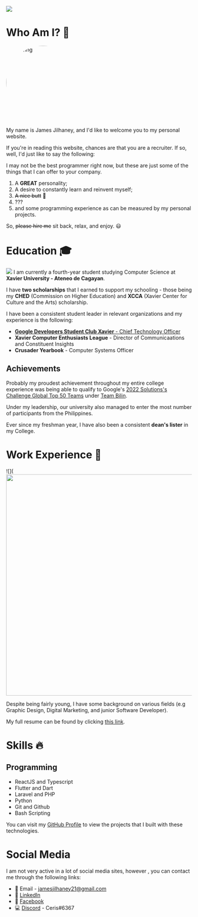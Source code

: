 ![](https://images.unsplash.com/photo-1444703686981-a3abbc4d4fe3?ixlib=rb-1.2.1&ixid=MnwxMjA3fDB8MHxwaG90by1wYWdlfHx8fGVufDB8fHx8&auto=format&fit=crop&w=1470&q=80)

# Who Am I? 🙋
<div class="self-image-cropper">
    <img class="self-image" src="https://scontent.fcgm1-1.fna.fbcdn.net/v/t1.6435-9/173108996_3810358232424372_6382907658385410901_n.jpg?_nc_cat=102&ccb=1-7&_nc_sid=174925&_nc_ohc=CvZnQSFJsy8AX8u71Ie&_nc_ht=scontent.fcgm1-1.fna&oh=00_AT_EbQUPyxpC31AFoVg1aORy1yc3U-8Lt1OaitSM7APpSg&oe=631573F7" alt="drawing" width="400" />
</div>

My name is James Jilhaney, and I'd like to welcome you to my personal website.

If you're in reading this website, chances are that you are a recruiter. If so, well, I'd just like to say the following:

I may not be the best programmer right now, but these are just some of the things that I can offer to your company.

1. A **GREAT** personality;
2. A desire to constantly learn and reinvent myself;
3. ~~A nice butt~~ 🤔
4. ???
5. and some programming experience as can be measured by my personal projects.

So, ~~please hire me~~ sit back, relax, and enjoy. 😃 

# Education 🎓
![](https://scontent.fcgm1-1.fna.fbcdn.net/v/t1.6435-9/65313845_2229700477121591_7700214253864615936_n.jpg?_nc_cat=110&ccb=1-7&_nc_sid=e3f864&_nc_ohc=EO6FD6S9uyAAX9HWsKM&_nc_ht=scontent.fcgm1-1.fna&oh=00_AT8rCHlJZiK-iEcPw-77k_Tg8yLyedHA2ONUek6skKs9rQ&oe=6312410C)
I am currently a fourth-year student studying Computer Science at **Xavier University - Ateneo de Cagayan**. 

I have **two scholarships** that I earned to support my schooling - those being my **CHED** (Commission on Higher Education) and **XCCA** (Xavier Center for Culture and the Arts) scholarship.

I have been a consistent student leader in relevant organizations and my experience is the following:

- [**Google Developers Student Club Xavier** - Chief Technology Officer](https://www.facebook.com/gdscxavier/photos/pcb.289870642992645/289870356326007/)
- **Xavier Computer Enthusiasts League** - Director of Communicaations and Constituent Insights
- **Crusader Yearbook** - Computer Systems Officer

## Achievements
Probably my proudest achievement throughout my entire college experience was being able to qualify to Google's [2022 Solutions's Challenge Global Top 50 Teams](https://developers.google.com/community/gdsc-solution-challenge/winners) under [Team Bilin](https://www.facebook.com/BilinApp).

Under my leadership, our university also managed to enter the most number of participants from the Philippines.

Ever since my freshman year, I have also been a consistent **dean's lister** in my College.

# Work Experience 💼 
![](
<img src="https://images.unsplash.com/photo-1497032628192-86f99bcd76bc?ixlib=rb-1.2.1&ixid=MnwxMjA3fDB8MHxzZWFyY2h8NHx8d29ya3xlbnwwfHwwfHw%3D&auto=format&fit=crop&w=500&q=60" width="2000" height="600"></img>

Despite being fairly young, I have some background on various fields (e.g Graphic Design, Digital Marketing, and junior Software Developer).


My full resume can be found by clicking [this link](https://www.canva.com/design/DAEX3b6oEgU/h7rh_CazoJCJ9gKapjgKng/view?utm_content=DAEX3b6oEgU&utm_campaign=designshare&utm_medium=link2&utm_source=sharebutton).


# Skills 🔥

## Programming 
* ReactJS and Typescript
* Flutter and Dart
* Laravel and PHP
* Python
* Git and Github
* Bash Scripting

You can visit my [GitHub Profile](https://github.com/Biowulf21) to view the projects that I built with these technologies.

# Social Media
I am not very active in a lot of social media sites, however , you can contact me through the following links:
- 📨 Email - jamesjilhaney21@gmail.com
- 💼 [LinkedIn](https://www.linkedin.com/in/james-jilhaney21/)
- 🎉 [Facebook](https://www.facebook.com/JamesJilhaney/)
- 💻 [Discord](https://discord.com/) - Ceris#6367


<style>
    .self-image-cropper{
        width: 200px;
        height: 200px;
        position: relative;
        overflow: hidden;
        border-radius: 50%;
        margin-bottom: 20px
    }    
    .self-image{
        display: inline;
        margin: 0 auto;
    }
</style>